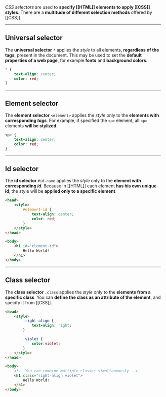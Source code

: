 *CSS selectors* are used to **specify [[HTML]] elements to apply [[CSS]] styles**. There are a **multitude of different selection methods** offered by [[CSS]].
___
## Universal selector

The **universal selector** `*` applies the *style* to all elements, **regardless of the tags**, present in the document. This may be used to set the **default properties of a web page**, for example **fonts** and **background colors**.

```css
* {
	text-align: center;
	color: red;
}
```
___
## Element selector

The **element selector** `<element>` applies the *style* only to the **elements with corresponding *tags***. For example, if specified the `<p>` element, all `<p>` elements **will be stylized**.

```css
<p> {
	text-align: center;
	color: red;
}
```
___
## Id selector

The **id selector** `#id-name` applies the *style* only to the **element with corresponding *id***. Because in [[HTML]] each element **has his own unique id**, the style will be **applied only to a specific element**.

```html
<head>
	<style>
		#element-id {
			text-align: center;
			color: red;
		}
	</style>
</head>

<body>
	<h1 id="element-id">
		Hello World!
	</h1>
</body>
```
___
## Class selector

The **class selector** `.class` applies the *style* only to the **elements from a specific class**. You can **define the class as an attribute of the element**, and specify it from [[CSS]].

```html
<head>
	<style>
		.right-align {
			text-align: right;
		}

		.violet {
			color:violet;
		}
	</style>
</head>

<body>
	<!-- You can combine multiple classes simultaneously -->
	<h1 class="right-align violet">
		Hello World!
	</h1>
</body>
```